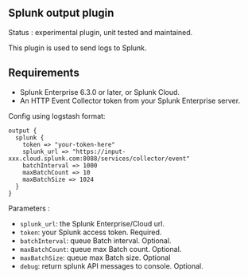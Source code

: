 Splunk output plugin
---

Status : experimental plugin, unit tested and maintained.

This plugin is used to send logs to Splunk.

## Requirements 
* Splunk Enterprise 6.3.0 or later, or Splunk Cloud.
* An HTTP Event Collector token from your Splunk Enterprise server.

Config using logstash format:
````
output {
  splunk {
    token => "your-token-here"
    splunk_url => "https://input-xxx.cloud.splunk.com:8088/services/collector/event"
    batchInterval => 1000
    maxBatchCount => 10
    maxBatchSize => 1024
  }
}
````

Parameters :
* ``splunk_url``: the Splunk Enterprise/Cloud url.
* ``token``: your Splunk access token. Required.
* ``batchInterval``: queue Batch interval. Optional.
* ``maxBatchCount``: queue max Batch count. Optional.
* ``maxBatchSize``: queue max Batch size. Optional
* ``debug``: return splunk API messages to console. Optional.

